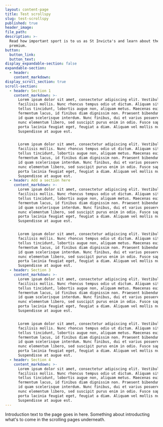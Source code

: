 ```yaml
---
layout: content-page
title: Test scrollspy
slug: test-scrollspy
published: true
header_image:
file_path:
description: >-
  Read how important sport is to us as St Invicta's and learn about the sport
  premium.
button:
  button_link:
  button_text:
display_expandable-section: false
expandable-section:
  - header:
    content_markdown:
display_scroll_section: true
scroll-section:
  - header: Section 1
    content_markdown: >-
      Lorem ipsum dolor sit amet, consectetur adipiscing elit. Vestibulum luctus
      facilisis mollis. Nunc rhoncus tempus odio ut dictum. Aliquam sit amet
      tellus tincidunt, lobortis augue non, aliquam metus. Maecenas euismod
      fermentum lacus, id finibus diam dignissim non. Praesent bibendum lectus
      id quam scelerisque interdum. Nunc finibus, dui et varius posuere, lacus
      nunc elementum libero, sed suscipit purus enim in odio. Fusce sapien erat,
      porta lacinia feugiat eget, feugiat a diam. Aliquam vel mollis nulla.
      Suspendisse at augue est.


      Lorem ipsum dolor sit amet, consectetur adipiscing elit. Vestibulum luctus
      facilisis mollis. Nunc rhoncus tempus odio ut dictum. Aliquam sit amet
      tellus tincidunt, lobortis augue non, aliquam metus. Maecenas euismod
      fermentum lacus, id finibus diam dignissim non. Praesent bibendum lectus
      id quam scelerisque interdum. Nunc finibus, dui et varius posuere, lacus
      nunc elementum libero, sed suscipit purus enim in odio. Fusce sapien erat,
      porta lacinia feugiat eget, feugiat a diam. Aliquam vel mollis nulla.
      Suspendisse at augue est.
  - header: Add a section here
    content_markdown: >-
      Lorem ipsum dolor sit amet, consectetur adipiscing elit. Vestibulum luctus
      facilisis mollis. Nunc rhoncus tempus odio ut dictum. Aliquam sit amet
      tellus tincidunt, lobortis augue non, aliquam metus. Maecenas euismod
      fermentum lacus, id finibus diam dignissim non. Praesent bibendum lectus
      id quam scelerisque interdum. Nunc finibus, dui et varius posuere, lacus
      nunc elementum libero, sed suscipit purus enim in odio. Fusce sapien erat,
      porta lacinia feugiat eget, feugiat a diam. Aliquam vel mollis nulla.
      Suspendisse at augue est.


      Lorem ipsum dolor sit amet, consectetur adipiscing elit. Vestibulum luctus
      facilisis mollis. Nunc rhoncus tempus odio ut dictum. Aliquam sit amet
      tellus tincidunt, lobortis augue non, aliquam metus. Maecenas euismod
      fermentum lacus, id finibus diam dignissim non. Praesent bibendum lectus
      id quam scelerisque interdum. Nunc finibus, dui et varius posuere, lacus
      nunc elementum libero, sed suscipit purus enim in odio. Fusce sapien erat,
      porta lacinia feugiat eget, feugiat a diam. Aliquam vel mollis nulla.
      Suspendisse at augue est.
  - header: Section 3
    content_markdown: >-
      Lorem ipsum dolor sit amet, consectetur adipiscing elit. Vestibulum luctus
      facilisis mollis. Nunc rhoncus tempus odio ut dictum. Aliquam sit amet
      tellus tincidunt, lobortis augue non, aliquam metus. Maecenas euismod
      fermentum lacus, id finibus diam dignissim non. Praesent bibendum lectus
      id quam scelerisque interdum. Nunc finibus, dui et varius posuere, lacus
      nunc elementum libero, sed suscipit purus enim in odio. Fusce sapien erat,
      porta lacinia feugiat eget, feugiat a diam. Aliquam vel mollis nulla.
      Suspendisse at augue est.


      Lorem ipsum dolor sit amet, consectetur adipiscing elit. Vestibulum luctus
      facilisis mollis. Nunc rhoncus tempus odio ut dictum. Aliquam sit amet
      tellus tincidunt, lobortis augue non, aliquam metus. Maecenas euismod
      fermentum lacus, id finibus diam dignissim non. Praesent bibendum lectus
      id quam scelerisque interdum. Nunc finibus, dui et varius posuere, lacus
      nunc elementum libero, sed suscipit purus enim in odio. Fusce sapien erat,
      porta lacinia feugiat eget, feugiat a diam. Aliquam vel mollis nulla.
      Suspendisse at augue est.
  - header: Section 4
    content_markdown: >-
      Lorem ipsum dolor sit amet, consectetur adipiscing elit. Vestibulum luctus
      facilisis mollis. Nunc rhoncus tempus odio ut dictum. Aliquam sit amet
      tellus tincidunt, lobortis augue non, aliquam metus. Maecenas euismod
      fermentum lacus, id finibus diam dignissim non. Praesent bibendum lectus
      id quam scelerisque interdum. Nunc finibus, dui et varius posuere, lacus
      nunc elementum libero, sed suscipit purus enim in odio. Fusce sapien erat,
      porta lacinia feugiat eget, feugiat a diam. Aliquam vel mollis nulla.
      Suspendisse at augue est.
---
```


Introduction text to the page goes in here. Something about introducting what's to come in the scrolling pages underneath.